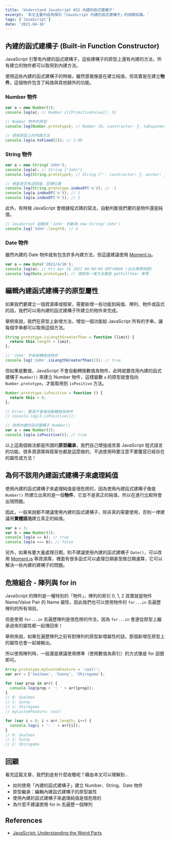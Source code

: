 ```yaml
---
title: 'Understand JavaScript #22 內建的函式建構子'
excerpt: '本文主要內容為探討「JavaScript 內建的函式建構子」的相關知識。'
tags: ['JavaScript']
date: '2021-04-16'
---
```


## 內建的函式建構子 (Built-in Function Constructor)

JavaScript 引擎有內建的函式建構子，這些建構子的原型上還有內建的方法，所有建立的物件都可以取用到內建方法。

使用這些內建的函式建構子的時候，雖然感覺像是在建立純值，但其實是在建立**物件**，這個物件包含了純值與其他額外的功能。

### Number 物件

```javascript
var a = new Number(3);
console.log(a); // Number {[[PrimitiveValue]]: 3}

// Number 物件的原型
console.log(Number.prototype); // Number {0, constructor: ƒ, toExponential: ƒ, toFixed: ƒ, toPrecision: ƒ, …}

// 使用原型上的內建方法
console.log(a.toFixed(2)); // 3.00
```

### String 物件

```javascript
var a = new String('John');
console.log(a); // String {"John"}
console.log(String.prototype); // String {"", constructor: ƒ, anchor: ƒ, big: ƒ, blink: ƒ, …}

// 檢查是否有這個值，回傳位置
console.log(String.prototype.indexOf('o')); // -1
console.log(a.indexOf('o')); // 1
console.log(a.indexOf('h')); // 2
```

此外，有時候 JavaScript 會根據程式碼的寫法，自動判斷我們要的是物件還是純值。

```javascript
// JavaScript 自動將 'John' 判斷為 new String('John')
console.log('John'.length); // 4
```

### Date 物件

雖然內建的 Date 物件就有包含許多內建方法，但這邊建議使用 [Moment.js](https://momentjs.com/)。

```javascript
var a = new Date('2021/4/16');
console.log(a); // Fri Apr 16 2021 00:00:00 GMT+0800 (台北標準時間)
console.log(Date.prototype); // 裡面有一堆方法像是 getFullYear 等等
```

## 編輯內建函式建構子的原型屬性

如果我們要建立一個資源庫或框架，需要新增一些功能到純值、陣列、物件或函式的話，我們可以用內建的函式建構子所建立的物件來完成。

舉例來說，我們在原型上新增方法，增加一個功能給 JavaScript 所有的字串，讓每個字串都可以取用這個方法。

```javascript
String.prototype.isLengthGreaterThan = function (limit) {
  return this.length > limit;
};

// 'John' 字串被轉換成物件
console.log('John'.isLengthGreaterThan(2)); // true
```

但如果是數值，JavaScript 不會自動轉換數值為物件，此時就要改用內建的函式建構子 `Number()` 來建立 Number 物件，這樣變數 `a` 的原型就會指向 `Number.prototype`，才能取用到 `isPositive` 方法。

```javascript
Number.prototype.isPositive = function () {
  return this > 0;
};

// Error: 數值不會被自動轉換為物件
// console.log(3.isPositive());

// 改用內建的函式建構子 Number()
var a = new Number(3);
console.log(a.isPositive()); // true
```

以上這兩個做法都是所謂的**原型繼承**，我們自己增強或改善 JavaScript 程式語言的功能，很多資源庫與框架也都是這麼做的，不過使用時要注意不要覆寫已經存在的屬性或方法！

## 為何不該用內建函式建構子來處理純值

使用內建的函式建構子來處理純值是很危險的，因為使用內建函式建構子像是 `Number()` 所建立出來的是一個**物件**，它並不是真正的純值，所以在進行比較時會出現問題。

因此，一般來說都不建議使用內建的函式建構子，除非真的需要使用，否則一律建議用**實體語法**建立真正的純值。

```javascript
var a = 3;
var b = new Number(3);
console.log(a == b); // true
console.log(a === b); // false
```

另外，如果有要大量處理日期，則不建議使用內建的函式建構子 `Date()`，可以改用 [Moment.js](https://momentjs.com/) 等資源庫，裡面有很多函式可以處理日期甚至做日期運算，它可以解決一些內建的建構子的問題。

## 危險組合 - 陣列與 for in

JavaScript 的陣列是一種特別的「物件」，陣列的索引 0, 1, 2 其實就是物件 Name/Value Pair 的 Name 屬性，因此我們也可以使用物件的 `for...in` 去遍歷陣列的所有項目。

但是使用 `for...in` 去遍歷陣列是很危險的作法，因為 `for...in` 會連從原型上繼承過來的屬性都一起傳回來！

舉例來說，如果在遍歷陣列之前有對陣列的原型新增屬性的話，那個新增在原型上的屬性也會一起被輸出。

所以使用陣列時，一般還是建議使用標準（使用數值為索引）的方式像是 for 迴圈即可。

```javascript
Array.prototype.myCustomFeature = 'cool!';
var arr = ['Sealman', 'Sunny', 'Shirogoma'];

for (var prop in arr) {
  console.log(prop + ': ' + arr[prop]);
}
// 0: Sealman
// 1: Sunny
// 2: Shirogoma
// myCustomFeature: cool!

for (var i = 0; i < arr.length; i++) {
  console.log(i + ': ' + arr[i]);
}
// 0: Sealman
// 1: Sunny
// 2: Shirogoma
```

## 回顧

看完這篇文章，我們到底有什麼收穫呢？藉由本文可以理解到…

- 如何使用「內建的函式建構子」建立 Number、String、Date 物件
- 原型繼承：編輯內建函式建構子的原型屬性
- 使用內建的函式建構子來處理純值是很危險的
- 為什麼不建議使用 for in 去遍歷一個陣列

## References

- [JavaScript: Understanding the Weird Parts](https://www.udemy.com/course/understand-javascript/)
